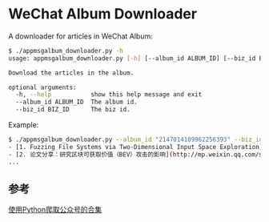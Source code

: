 # WeChat Album Downloader

A downloader for articles in WeChat Album:

```bash
$ ./appmsgalbum_downloader.py -h
usage: appmsgalbum_downloader.py [-h] [--album_id ALBUM_ID] [--biz_id BIZ_ID]

Download the articles in the album.

optional arguments:
  -h, --help           show this help message and exit
  --album_id ALBUM_ID  The album id.
  --biz_id BIZ_ID      The biz id.
```

Example:

```bash
$ ./appmsgalbum_downloader.py --album_id "2147014109962256393" --biz_id "MzA3OTUzNDkwMA=="
- [1. Fuzzing File Systems via Two-Dimensional Input Space Exploration](http://mp.weixin.qq.com/s?__biz=MzA3OTUzNDkwMA==&mid=2247483767&idx=1&sn=05e5905a8013afaba5f02b73fac37e07&chksm=9fb34f2ca8c4c63a59b9203eb5a50d44d7a874398ca5accecb99d24cabe6702fae53166f65ee#rd)
- [2. 论文分享：研究区块可获取价值（BEV）攻击的影响](http://mp.weixin.qq.com/s?__biz=MzA3OTUzNDkwMA==&mid=2247483788&idx=1&sn=b33cee8321977a7e9a88b27eca8b0578&chksm=9fb34fd7a8c4c6c10bc6a450a3a9f97fea9ec56a2da2320b5a88eafc4252677ad95e866d1783#rd)
...
```

## 参考

[使用Python爬取公众号的合集](https://www.cnblogs.com/ZYPLJ/p/17609348.html)
